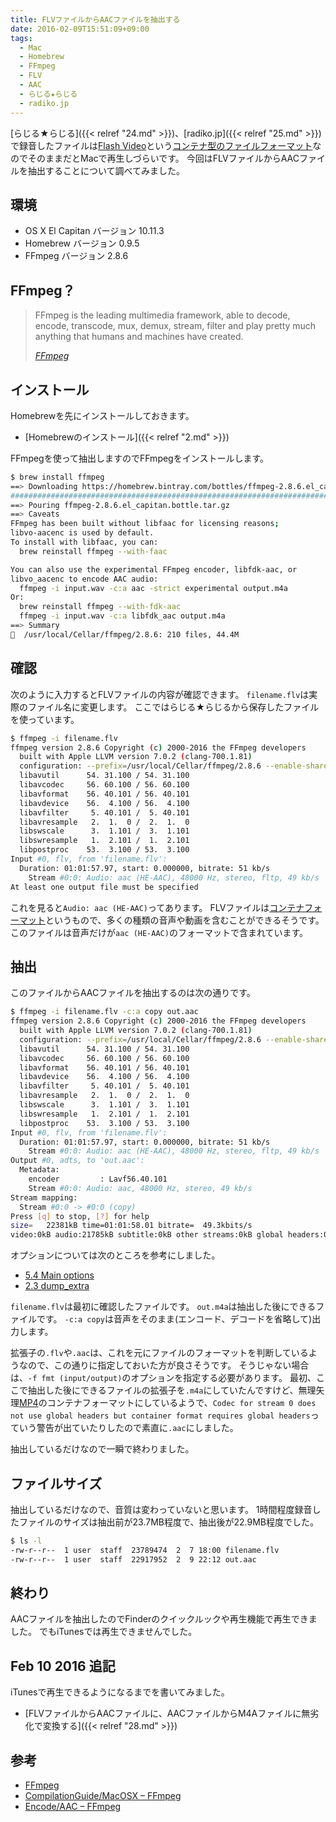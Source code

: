 ```yaml
---
title: FLVファイルからAACファイルを抽出する
date: 2016-02-09T15:51:09+09:00
tags:
  - Mac
  - Homebrew
  - FFmpeg
  - FLV
  - AAC
  - らじる★らじる
  - radiko.jp
---
```

[らじる★らじる]({{< relref "24.md" >}})、[radiko.jp]({{< relref "25.md" >}})で録音したファイルは[Flash Video](https://ja.wikipedia.org/wiki/Flash_Video)という[コンテナ型のファイルフォーマット](https://ja.wikipedia.org/wiki/コンテナフォーマット)なのでそのままだとMacで再生しづらいです。
今回はFLVファイルからAACファイルを抽出することについて調べてみました。

<!-- more -->

## 環境

* OS X El Capitan バージョン 10.11.3
* Homebrew バージョン 0.9.5
* FFmpeg バージョン 2.8.6

## FFmpeg？

> FFmpeg is the leading multimedia framework, able to decode, encode, transcode, mux, demux, stream, filter and play pretty much anything that humans and machines have created.
>
> <cite>[FFmpeg](https://www.ffmpeg.org)</cite>

## インストール

Homebrewを先にインストールしておきます。

* [Homebrewのインストール]({{< relref "2.md" >}})

FFmpegを使って抽出しますのでFFmpegをインストールします。

``` bash
$ brew install ffmpeg
==> Downloading https://homebrew.bintray.com/bottles/ffmpeg-2.8.6.el_capitan.bot
######################################################################## 100.0%
==> Pouring ffmpeg-2.8.6.el_capitan.bottle.tar.gz
==> Caveats
FFmpeg has been built without libfaac for licensing reasons;
libvo-aacenc is used by default.
To install with libfaac, you can:
  brew reinstall ffmpeg --with-faac

You can also use the experimental FFmpeg encoder, libfdk-aac, or
libvo_aacenc to encode AAC audio:
  ffmpeg -i input.wav -c:a aac -strict experimental output.m4a
Or:
  brew reinstall ffmpeg --with-fdk-aac
  ffmpeg -i input.wav -c:a libfdk_aac output.m4a
==> Summary
🍺  /usr/local/Cellar/ffmpeg/2.8.6: 210 files, 44.4M
```

## 確認

次のように入力するとFLVファイルの内容が確認できます。
`filename.flv`は実際のファイル名に変更します。
ここではらじる★らじるから保存したファイルを使っています。

``` bash
$ ffmpeg -i filename.flv
ffmpeg version 2.8.6 Copyright (c) 2000-2016 the FFmpeg developers
  built with Apple LLVM version 7.0.2 (clang-700.1.81)
  configuration: --prefix=/usr/local/Cellar/ffmpeg/2.8.6 --enable-shared --enable-pthreads --enable-gpl --enable-version3 --enable-hardcoded-tables --enable-avresample --cc=clang --host-cflags= --host-ldflags= --enable-opencl --enable-libx264 --enable-libmp3lame --enable-libvo-aacenc --enable-libxvid --enable-vda
  libavutil      54. 31.100 / 54. 31.100
  libavcodec     56. 60.100 / 56. 60.100
  libavformat    56. 40.101 / 56. 40.101
  libavdevice    56.  4.100 / 56.  4.100
  libavfilter     5. 40.101 /  5. 40.101
  libavresample   2.  1.  0 /  2.  1.  0
  libswscale      3.  1.101 /  3.  1.101
  libswresample   1.  2.101 /  1.  2.101
  libpostproc    53.  3.100 / 53.  3.100
Input #0, flv, from 'filename.flv':
  Duration: 01:01:57.97, start: 0.000000, bitrate: 51 kb/s
    Stream #0:0: Audio: aac (HE-AAC), 48000 Hz, stereo, fltp, 49 kb/s
At least one output file must be specified
```

これを見ると`Audio: aac (HE-AAC)`ってあります。
FLVファイルは[コンテナフォーマット](https://ja.wikipedia.org/wiki/コンテナフォーマット)というもので、多くの種類の音声や動画を含むことができるそうです。
このファイルは音声だけが`aac (HE-AAC)`のフォーマットで含まれています。

## 抽出

このファイルからAACファイルを抽出するのは次の通りです。

``` bash
$ ffmpeg -i filename.flv -c:a copy out.aac
ffmpeg version 2.8.6 Copyright (c) 2000-2016 the FFmpeg developers
  built with Apple LLVM version 7.0.2 (clang-700.1.81)
  configuration: --prefix=/usr/local/Cellar/ffmpeg/2.8.6 --enable-shared --enable-pthreads --enable-gpl --enable-version3 --enable-hardcoded-tables --enable-avresample --cc=clang --host-cflags= --host-ldflags= --enable-opencl --enable-libx264 --enable-libmp3lame --enable-libvo-aacenc --enable-libxvid --enable-vda
  libavutil      54. 31.100 / 54. 31.100
  libavcodec     56. 60.100 / 56. 60.100
  libavformat    56. 40.101 / 56. 40.101
  libavdevice    56.  4.100 / 56.  4.100
  libavfilter     5. 40.101 /  5. 40.101
  libavresample   2.  1.  0 /  2.  1.  0
  libswscale      3.  1.101 /  3.  1.101
  libswresample   1.  2.101 /  1.  2.101
  libpostproc    53.  3.100 / 53.  3.100
Input #0, flv, from 'filename.flv':
  Duration: 01:01:57.97, start: 0.000000, bitrate: 51 kb/s
    Stream #0:0: Audio: aac (HE-AAC), 48000 Hz, stereo, fltp, 49 kb/s
Output #0, adts, to 'out.aac':
  Metadata:
    encoder         : Lavf56.40.101
    Stream #0:0: Audio: aac, 48000 Hz, stereo, 49 kb/s
Stream mapping:
  Stream #0:0 -> #0:0 (copy)
Press [q] to stop, [?] for help
size=   22381kB time=01:01:58.01 bitrate=  49.3kbits/s    
video:0kB audio:21785kB subtitle:0kB other streams:0kB global headers:0kB muxing overhead: 2.734391%
```

オプションについては次のところを参考にしました。

* [5.4 Main options](https://www.ffmpeg.org/ffmpeg.html#Main-options)
* [2.3 dump_extra](https://www.ffmpeg.org/ffmpeg-bitstream-filters.html#dump_005fextra)

`filename.flv`は最初に確認したファイルです。
`out.m4a`は抽出した後にできるファイルです。
`-c:a copy`は音声をそのまま(エンコード、デコードを省略して)出力します。

拡張子の`.flv`や`.aac`は、これを元にファイルのフォーマットを判断しているようなので、この通りに指定しておいた方が良さそうです。
そうじゃない場合は、`-f fmt (input/output)`のオプションを指定する必要があります。
最初、ここで抽出した後にできるファイルの拡張子を`.m4a`にしていたんですけど、無理矢理[MP4](https://ja.wikipedia.org/wiki/MP4)のコンテナフォーマットにしているようで、`Codec for stream 0 does not use global headers but container format requires global headers`っていう警告が出ていたりしたので素直に`.aac`にしました。

抽出しているだけなので一瞬で終わりました。

## ファイルサイズ

抽出しているだけなので、音質は変わっていないと思います。
1時間程度録音したファイルのサイズは抽出前が23.7MB程度で、抽出後が22.9MB程度でした。

``` bash
$ ls -l
-rw-r--r--  1 user  staff  23789474  2  7 18:00 filename.flv
-rw-r--r--  1 user  staff  22917952  2  9 22:12 out.aac
```

## 終わり

AACファイルを抽出したのでFinderのクイックルックや再生機能で再生できました。
でもiTunesでは再生できませんでした。

## Feb 10 2016 追記

iTunesで再生できるようになるまでを書いてみました。

* [FLVファイルからAACファイルに、AACファイルからM4Aファイルに無劣化で変換する]({{< relref "28.md" >}})

## 参考

* [FFmpeg](https://ffmpeg.org)
* [CompilationGuide/MacOSX – FFmpeg](https://trac.ffmpeg.org/wiki/CompilationGuide/MacOSX)
* [Encode/AAC – FFmpeg](https://trac.ffmpeg.org/wiki/Encode/AAC#ShouldIuseAAC-LCorHE-AAC)
